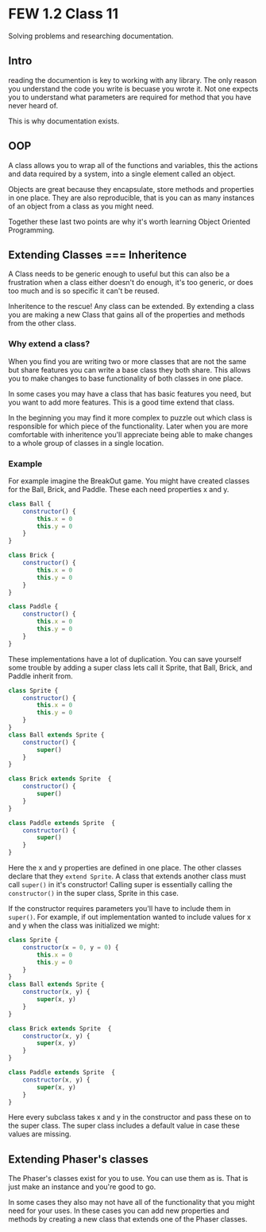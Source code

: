 # FEW 1.2 Class 11

Solving problems and researching documentation. 

## Intro

reading the documention is key to working with any library. The only 
reason you understand the code you write is becuase you wrote it. 
Not one expects you to understand what parameters are required for 
method that you have never heard of.

This is why documentation exists. 

## OOP

A class allows you to wrap all of the functions and variables, this 
the actions and data required by a system, into a single element 
called an object. 

Objects are great because they encapsulate, store methods and 
properties in one place. They are also reproducible, that is you can 
as many instances of an object from a class as you might need. 

Together these last two points are why it's worth learning Object 
Oriented Programming. 

## Extending Classes === Inheritence

A Class needs to be generic enough to useful but this can also be a
frustration when a class either doesn't do enough, it's too generic, or 
does too much and is so specific it can't be reused. 

Inheritence to the rescue! Any class can be extended. By extending a 
class you are making a new Class that gains all of the properties 
and methods from the other class. 

### Why extend a class? 

When you find you are writing two or more classes that are not the same
but share features you can write a base class they both share. This 
allows you to make changes to base functionality of both classes in
one place. 

In some cases you may have a class that has basic features you need, 
but you want to add more features. This is a good time extend that 
class. 

In the beginning you may find it more complex to puzzle out which class
is responsible for which piece of the functionality. Later when you 
are more comfortable with inheritence you'll appreciate being able to 
make changes to a whole group of classes in a single location. 

### Example

For example imagine the BreakOut game. You might have created classes
for the Ball, Brick, and Paddle. These each need properties x and y. 

```JavaScript
class Ball {
	constructor() {
		this.x = 0
		this.y = 0
	}
}

class Brick {
	constructor() {
		this.x = 0
		this.y = 0
	}
}

class Paddle {
	constructor() {
		this.x = 0
		this.y = 0
	}
}
```

These implementations have a lot of duplication. You can save yourself
some trouble by adding a super class lets call it Sprite, that Ball, 
Brick, and Paddle inherit from. 

```JavaScript
class Sprite {
	constructor() {
		this.x = 0
		this.y = 0
	}
}
class Ball extends Sprite {
	constructor() {
		super()
	}
}

class Brick extends Sprite  {
	constructor() {
		super()
	}
}

class Paddle extends Sprite  {
	constructor() {
		super()
	}
}
```

Here the x and y properties are defined in one place. The other classes
declare that they `extend Sprite`. A class that extends another class 
must call `super()` in it's constructor! Calling super is essentially
calling the `constructor()` in the super class, Sprite in this case. 

If the constructor requires parameters you'll have to include them in 
`super()`. For example, if out implementation wanted to include values 
for x and y when the class was initialized we might: 

```JavaScript
class Sprite {
	constructor(x = 0, y = 0) {
		this.x = 0
		this.y = 0
	}
}
class Ball extends Sprite {
	constructor(x, y) {
		super(x, y)
	}
}

class Brick extends Sprite  {
	constructor(x, y) {
		super(x, y)
	}
}

class Paddle extends Sprite  {
	constructor(x, y) {
		super(x, y)
	}
}
```

Here every subclass takes x and y in the constructor and pass these on
to the super class. The super class includes a default value in case 
these values are missing. 

## Extending Phaser's classes

The Phaser's classes exist for you to use. You can use them as is. 
That is just make an instance and you're good to go. 

In some cases they also may not have all of the functionality that 
you might need for your uses. In these cases you can add new properties
and methods by creating a new class that extends one of the Phaser 
classes. 







